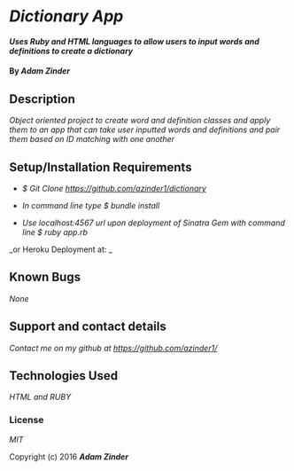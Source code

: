 # _Dictionary App_

#### _Uses Ruby and HTML languages to allow users to input words and definitions to create a dictionary_

#### By _**Adam Zinder**_

## Description

_Object oriented project to create word and definition classes and apply them to an app that can take user inputted words and definitions and pair them based on ID matching with one another_

## Setup/Installation Requirements

* _$ Git Clone https://github.com/azinder1/dictionary_

* _In command line type $ bundle install_

* _Use localhost:4567 url upon deployment of Sinatra Gem with command line $ ruby app.rb_


_or Heroku Deployment at: _

## Known Bugs

_None_

## Support and contact details

_Contact me on my github at https://github.com/azinder1/_

## Technologies Used

_HTML and RUBY_

### License

*MIT*

Copyright (c) 2016 **_Adam Zinder_**
